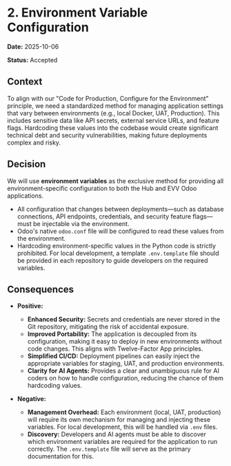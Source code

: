 # 2. Environment Variable Configuration

**Date:** 2025-10-06

**Status:** Accepted

## Context

To align with our "Code for Production, Configure for the Environment" principle, we need a standardized method for managing application settings that vary between environments (e.g., local Docker, UAT, Production). This includes sensitive data like API secrets, external service URLs, and feature flags. Hardcoding these values into the codebase would create significant technical debt and security vulnerabilities, making future deployments complex and risky.

## Decision

We will use **environment variables** as the exclusive method for providing all environment-specific configuration to both the Hub and EVV Odoo applications.

- All configuration that changes between deployments—such as database connections, API endpoints, credentials, and security feature flags—must be injectable via the environment.
- Odoo's native `odoo.conf` file will be configured to read these values from the environment.
- Hardcoding environment-specific values in the Python code is strictly prohibited. For local development, a template `.env.template` file should be provided in each repository to guide developers on the required variables.

## Consequences

- **Positive:**
    - **Enhanced Security:** Secrets and credentials are never stored in the Git repository, mitigating the risk of accidental exposure.
    - **Improved Portability:** The application is decoupled from its configuration, making it easy to deploy in new environments without code changes. This aligns with Twelve-Factor App principles.
    - **Simplified CI/CD:** Deployment pipelines can easily inject the appropriate variables for staging, UAT, and production environments.
    - **Clarity for AI Agents:** Provides a clear and unambiguous rule for AI coders on how to handle configuration, reducing the chance of them hardcoding values.

- **Negative:**
    - **Management Overhead:** Each environment (local, UAT, production) will require its own mechanism for managing and injecting these variables. For local development, this will be handled via `.env` files.
    - **Discovery:** Developers and AI agents must be able to discover which environment variables are required for the application to run correctly. The `.env.template` file will serve as the primary documentation for this.
